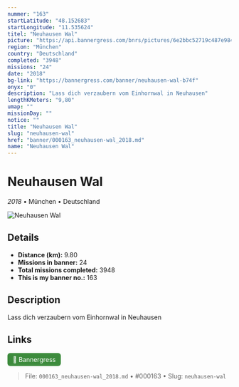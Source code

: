 ```yaml
---
nummer: "163"
startLatitude: "48.152683"
startLongitude: "11.535624"
titel: "Neuhausen Wal"
picture: "https://api.bannergress.com/bnrs/pictures/6e2bbc52719c487e9845e7c85525fbe9"
region: "München"
country: "Deutschland"
completed: "3948"
missions: "24"
date: "2018"
bg-link: "https://bannergress.com/banner/neuhausen-wal-b74f"
onyx: "0"
description: "Lass dich verzaubern vom Einhornwal in Neuhausen"
lengthKMeters: "9,80"
umap: ""
missionDay: ""
notice: ""
title: "Neuhausen Wal"
slug: "neuhausen-wal"
href: "banner/000163_neuhausen-wal_2018.md"
name: "Neuhausen Wal"
---
```

# Neuhausen Wal

*2018* • München • Deutschland

![Neuhausen Wal](https://api.bannergress.com/bnrs/pictures/6e2bbc52719c487e9845e7c85525fbe9)



## Details
- **Distance (km):** 9.80
- **Missions in banner:** 24
- **Total missions completed:** 3948
- **This is my banner no.:** 163



## Description
Lass dich verzaubern vom Einhornwal in Neuhausen



## Links
<a href="https://bannergress.com/banner/neuhausen-wal-b74f" target="_blank" style="display:inline-block;margin-right:8px;padding:6px 12px;background:#3c8b3c;color:#fff;text-decoration:none;border-radius:6px;">🔗 Bannergress</a>



> File: `000163_neuhausen-wal_2018.md` • #000163 • Slug: `neuhausen-wal`
